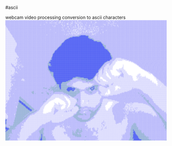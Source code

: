 #ascii

webcam video processing conversion to ascii characters
![ascii](https://github.com/usselman/ascii/blob/main/Screen%20Shot%202022-10-15%20at%203.34.43%20PM.png)

